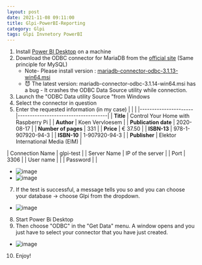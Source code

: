 ```yaml
---
layout: post
date: 2021-11-08 09:11:00
title: Glpi-PowerBI-Reporting
category: Glpi
tags: Glpi Invnetory PowerBI
---
```

1. Install [Power BI Desktop](https://www.microsoft.com/en-us/download/details.aspx?id=58494) on a machine
2. Download the ODBC connector for MariaDB from the [official site](https://dlm.mariadb.com/browse/odbc_connector/87/1186/) (Same principle for MySQL) 
    * Note- Please install version : [mariadb-connector-odbc-3.1.13-win64.msi](https://dlm.mariadb.com/1671860/Connectors/odbc/connector-odbc-3.1.13/mariadb-connector-odbc-3.1.13-win64.msi)  
    * :smiling_imp: The latest version: mariadb-connector-odbc-3.1.14-win64.msi has a bug - It crashes the ODBC Data Source utility while connection.
4. Launch the "ODBC Data utility Source "from Windows
5. Select the connector in question 
6. Enter the requested information (in my case)
|    <!-- -->          |        <!-- -->                     |
|----------------------|-------------------------------------|
| **Title**            | Control Your Home with Raspberry Pi |
| **Author**           | Koen Vervloesem                     |
| **Publication date** | 2020-08-17                          |
| **Number of pages**  | 331                                 |
| **Price**            | € 37.50                             |
| **ISBN-13**          | 978-1-907920-94-3                   |
| **ISBN-10**          | 1-907920-94-3                       |
| **Publisher**        | Elektor International Media (EIM)   |

| Connection Name | glpi-test        |
| Server Name     | IP of the server |
| Port            | 3306             |
| User name       |                  |
| Password        |                  |

 * ![image](https://user-images.githubusercontent.com/1507737/140706917-8f6c2dc4-8ed3-4600-a2e6-50f9bc69f6f7.png)
 * ![image](https://user-images.githubusercontent.com/1507737/140708528-5d640aa1-25f0-4f38-bdae-2795d6976cf2.png)
7. If the test is successful, a message tells you so and you can choose your database -> choose Glpi from the dropdown.
 * ![image](https://user-images.githubusercontent.com/1507737/140708624-5f1c272b-ab38-4a04-8f79-403f0a959631.png)
8. Start Power Bi Desktop 
9. Then choose "ODBC" in the "Get Data" menu. A window opens and you just have to select your connector that you have just created. 
 * ![image](https://user-images.githubusercontent.com/1507737/140708662-bed85654-f644-4476-9e68-de4c5e9b7975.png)
10. Enjoy!
